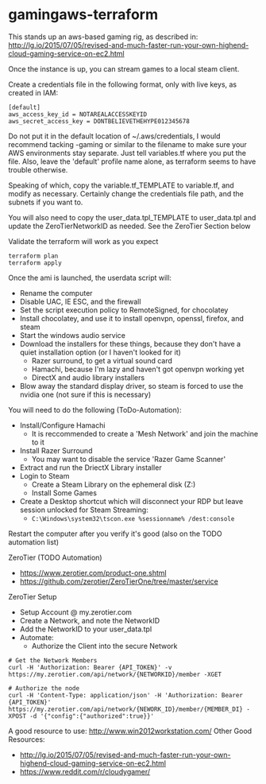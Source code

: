 gamingaws-terraform
===================

This stands up an aws-based gaming rig, as described in:
http://lg.io/2015/07/05/revised-and-much-faster-run-your-own-highend-cloud-gaming-service-on-ec2.html

Once the instance is up, you can stream games to a local steam client.

Create a credentials file in the following format, only with live keys, as created in IAM:
```
[default]
aws_access_key_id = NOTAREALACCESSKEYID
aws_secret_access_key = DONTBELIEVETHEHYPE012345678
```

Do not put it in the default location of ~/.aws/credentials, I would recommend tacking -gaming
or similar to the filename to make sure your AWS environments stay separate.  Just tell
variables.tf where you put the file.  Also, leave the 'default' profile name alone,
as terraform seems to have trouble otherwise.

Speaking of which, copy the variable.tf_TEMPLATE to variable.tf, and modify as necessary.
Certainly change the credentials file path, and the subnets if you want to.

You will also need to copy the user_data.tpl_TEMPLATE to user_data.tpl and update the
ZeroTierNetworkID as needed. See the ZeroTier Section below

Validate the terraform will work as you expect
```
terraform plan
terraform apply
```

Once the ami is launched, the userdata script will:
- Rename the computer
- Disable UAC, IE ESC, and the firewall
- Set the script execution policy to RemoteSigned, for chocolatey
- Install chocolatey, and use it to install openvpn, openssl, firefox, and steam
- Start the windows audio service
- Download the installers for these things, because they don't have a quiet installation option (or I haven't looked for it)
    - Razer surround, to get a virtual sound card
    - Hamachi, because I'm lazy and haven't got openvpn working yet
    - DirectX and audio library installers
- Blow away the standard display driver, so steam is forced to use the nvidia one (not sure if this is necessary)

You will need to do the following (ToDo-Automation):
- Install/Configure Hamachi
  - It is reccommended to create a 'Mesh Network' and join the machine to it
- Install Razer Surround
  - You may want to disable the service 'Razer Game Scanner'
- Extract and run the DriectX Library installer
- Login to Steam
  - Create a Steam Library on the ephemeral disk (Z:\)
  - Install Some Games
- Create a Desktop shortcut which will disconnect your RDP but leave session unlocked for Steam Streaming:
  - `C:\Windows\system32\tscon.exe %sessionname% /dest:console`

Restart the computer after you verify it's good (also on the TODO automation list)

ZeroTier (TODO Automation)
- https://www.zerotier.com/product-one.shtml
- https://github.com/zerotier/ZeroTierOne/tree/master/service

ZeroTier Setup
- Setup Account @ my.zerotier.com
- Create a Network, and note the NetworkID
- Add the NetworkID to your user_data.tpl
- Automate:
  - Authorize the Client into the secure Network
```
# Get the Network Members
curl -H 'Authorization: Bearer {API_TOKEN}' -v https://my.zerotier.com/api/network/{NETWORKID}/member -XGET

# Authorize the node
curl -H 'Content-Type: application/json' -H 'Authorization: Bearer {API_TOKEN}' https://my.zerotier.com/api/network/{NEWORK_ID}/member/{MEMBER_DI} -XPOST -d '{"config":{"authorized":true}}'
```

A good resource to use: http://www.win2012workstation.com/
Other Good Resources:
  - http://lg.io/2015/07/05/revised-and-much-faster-run-your-own-highend-cloud-gaming-service-on-ec2.html
  - https://www.reddit.com/r/cloudygamer/
